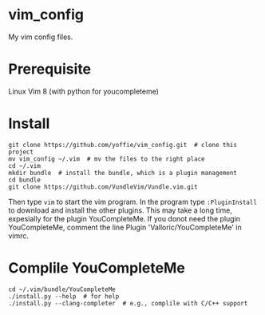 # vim_config
My vim config files.

# Prerequisite
Linux
Vim 8 (with python for youcompleteme)

# Install
```
git clone https://github.com/yoffie/vim_config.git  # clone this project
mv vim_config ~/.vim  # mv the files to the right place
cd ~/.vim
mkdir bundle  # install the bundle, which is a plugin management
cd bundle
git clone https://github.com/VundleVim/Vundle.vim.git
```
Then type ```vim``` to start the vim program. In the program type ```:PluginInstall``` to download and install the other plugins. This may take a long time, expesially for the plugin YouCompleteMe. If you donot need the plugin YouCompleteMe, comment the line Plugin 'Valloric/YouCompleteMe' in vimrc.

# Complile YouCompleteMe
```
cd ~/.vim/bundle/YouCompleteMe
./install.py --help  # for help
./install.py --clang-completer  # e.g., complile with C/C++ support
```
